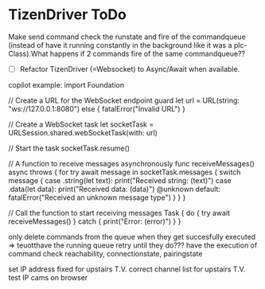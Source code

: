# TizenDriver ToDo

Make send command check the runstate and fire of the commandqueue (instead of have it running constantly in the background like it was a plc-Class).What happens if 2 commands fire of the same commandqueue??


- [ ] Refactor TizenDriver (=Websocket) to Async/Await when available.

copilot example:
import Foundation

// Create a URL for the WebSocket endpoint
guard let url = URL(string: "ws://127.0.0.1:8080") else {
    fatalError("Invalid URL")
}

// Create a WebSocket task
let socketTask = URLSession.shared.webSocketTask(with: url)

// Start the task
socketTask.resume()

// A function to receive messages asynchronously
func receiveMessages() async throws {
    for try await message in socketTask.messages {
        switch message {
        case .string(let text):
            print("Received string: \(text)")
        case .data(let data):
            print("Received data: \(data)")
        @unknown default:
            fatalError("Received an unknown message type")
        }
    }
}

// Call the function to start receiving messages
Task {
    do {
        try await receiveMessages()
    } catch {
        print("Error: \(error)")
    }
}

only delete commands from the queue when they get succesfully executed => teuotthave the running queue retry until they do???
have the execution of command check reachability, connectionstate, pairingstate
 
set IP address fixed for upstairs T.V.
correct channel list for upstairs T.V.
test IP cams on browser
